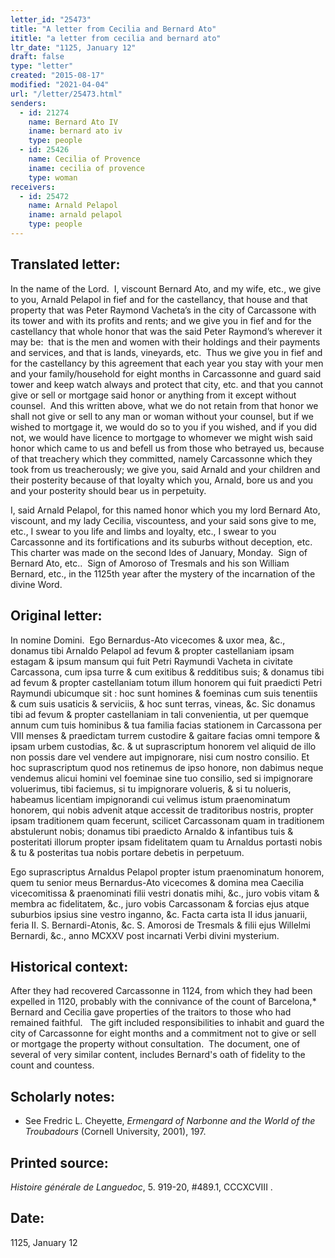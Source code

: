 ```yaml
---
letter_id: "25473"
title: "A letter from Cecilia and Bernard Ato"
ititle: "a letter from cecilia and bernard ato"
ltr_date: "1125, January 12"
draft: false
type: "letter"
created: "2015-08-17"
modified: "2021-04-04"
url: "/letter/25473.html"
senders:
  - id: 21274
    name: Bernard Ato IV
    iname: bernard ato iv
    type: people
  - id: 25426
    name: Cecilia of Provence
    iname: cecilia of provence
    type: woman
receivers:
  - id: 25472
    name: Arnald Pelapol
    iname: arnald pelapol
    type: people
---
```

<h2> Translated letter:</h2><p>In the name of the Lord.&nbsp; I, viscount Bernard Ato, and my wife, etc., we give to you, Arnald Pelapol in fief and for the castellancy, that house and that property that was Peter Raymond Vacheta’s in the city of Carcassone with its tower and with its profits and rents; and we give you in fief and for the castellancy that whole honor that was the said Peter Raymond’s wherever it may be:&nbsp; that is the men and women with their holdings and their payments&nbsp; and services, and that is lands, vineyards, etc.&nbsp; Thus we give you in fief and for the castellancy by this agreement that each year you stay with your men and your family/household for eight months in Carcassonne and guard said tower and keep watch always and protect that city, etc. and that you cannot give or sell or mortgage said honor or anything from it except without counsel.&nbsp; And this written above, what we do not retain from that honor we shall not give or sell to any man or woman without your counsel, but if we wished to mortgage it, we would do so to you if you wished, and if you did not, we would have licence to mortgage to whomever we might wish said honor which came to us and befell us from those who betrayed us, because of that treachery which they committed, namely Carcassonne which they took from us treacherously; we give you, said Arnald and your children and their posterity because of that loyalty which you, Arnald, bore us and you and your posterity should bear us in perpetuity.</p><p>I, said Arnald Pelapol, for this named honor which you my lord Bernard Ato, viscount, and my lady Cecilia, viscountess, and your said sons give to me, etc., I swear to you life and limbs and loyalty, etc., I swear to you Carcassonne and its fortifications and its suburbs without deception, etc.&nbsp; This charter was made on the second Ides of January, Monday.&nbsp; Sign of Bernard Ato, etc..&nbsp; Sign of Amoroso of Tresmals and his son William Bernard, etc., in the 1125th year after the mystery of the incarnation of the divine Word.</p><h2 class="mt-4"> Original letter:</h2><p class="Bodytext31">In nomine Domini.&nbsp; Ego Bernardus-Ato vicecomes &amp; uxor mea, &amp;c., donamus tibi Arnaldo Pelapol ad fevum &amp; propter castellaniam ipsam estagam &amp; ipsum mansum qui fuit Petri Raymundi Vacheta in civitate Carcassona, cum ipsa<i> </i>turre &amp; cum exitibus &amp; redditibus suis; &amp; donamus tibi ad fevum &amp; propter castellaniam totum illum honorem qui fuit praedicti Petri Raymundi ubicumque sit : hoc sunt homines &amp; foeminas cum suis tenentiis &amp; cum suis usaticis &amp; serviciis, &amp; hoc sunt terras, vineas, &amp;c. Sic donamus tibi ad fevum &amp; propter castellaniam in tali convenientia, ut per quemque annum cum tuis hominibus &amp; tua familia facias stationem in Carcassona per VIII menses &amp; praedictam turrem custodire &amp; gaitare facias omni tempore &amp; ipsam urbem custodias, &amp;c. &amp; ut suprascriptum honorem vel aliquid de illo non possis dare vel vendere aut impignorare, nisi cum nostro consilio. Et hoc suprascriptum quod nos retinemus de ipso honore, non dabimus neque vendemus alicui homini vel foeminae sine tuo consilio, sed si impignorare voluerimus, tibi faciemus, si tu impigno­rare volueris, &amp; si tu nolueris, habeamus licentiam impignorandi cui velimus istum praenominatum honorem, qui nobis advenit atque accessit de traditoribus nostris, propter ipsam traditionem quam fecerunt, scilicet Carcassonam quam in traditionem abstulerunt nobis; donamus tibi praedicto Arnaldo &amp; infantibus tuis &amp; posteritati illorum propter ipsam fidelitatem quam tu Arnaldus portasti nobis &amp; tu &amp; posteritas tua nobis portare debetis in perpetuum. <i></i></p><p>Ego suprascriptus Arnaldus Pelapol prop­ter istum praenominatum honorem, quem tu senior meus Bernardus-Ato vicecomes &amp; domina mea Caecilia vicecomitissa &amp; praenominati filii vestri donatis mihi, &amp;c., juro vobis vitam &amp; membra ac fidelita­tem, &amp;c., juro vobis Carcassonam &amp; forcias ejus atque suburbios ipsius sine vestro inganno, &amp;c. Facta carta ista II idus januarii, feria II. S. Bernardi-Atonis, &amp;c. S. Amorosi de Tresmals &amp; filii ejus Willelmi Bernardi, &amp;c., anno MCXXV post incarnati Verbi divini mysterium.</p><h2 class="mt-4"> Historical context:</h2><p>After they had recovered Carcassonne in 1124, from which they had been expelled in 1120, probably with the connivance of the count of Barcelona,* Bernard and Cecilia gave properties of the traitors to those who had remained faithful. &nbsp; The gift included responsibilities to inhabit and guard the city of Carcassonne for eight months and a commitment not to give or sell or mortgage the property without consultation. &nbsp;The document, one of several of very similar content, includes Bernard's oath of fidelity to the count and countess. &nbsp;</p><h2 class="mt-4"> Scholarly notes:</h2><ul><li>See Fredric L. Cheyette,&nbsp;<em>Ermengard of Narbonne and the World of the Troubadours</em>&nbsp;(Cornell University, 2001), 197.</li></ul><h2 class="mt-4"> Printed source:</h2><p><i>Histoire générale de Languedoc</i>, 5. 919-20, #489.1, CCCXCVIII .</p><h2 class="mt-4"> Date:</h2>1125, January 12